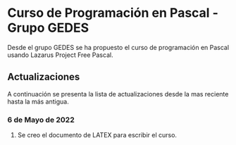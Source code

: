 # Curso de Programación en Pascal - Grupo GEDES

Desde el grupo GEDES se ha propuesto el curso de programación en Pascal usando Lazarus Project Free Pascal.

## Actualizaciones

A continuación se presenta la lista de actualizaciones desde la mas reciente hasta la más antigua.

### 6 de Mayo de 2022

1. Se creo el documento de LATEX para escribir el curso.